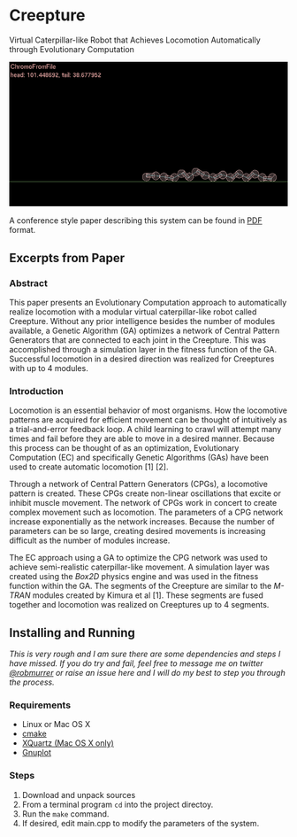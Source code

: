 Creepture
=========

Virtual Caterpillar-like Robot that Achieves Locomotion Automatically through Evolutionary Computation

![animation](docs/images/8segment-fullga-500gen.gif?raw=true)

A conference style paper describing this system can be found in  [PDF](https://github.com/robmurrer/Creepture/blob/master/docs/conf/report.pdf?raw=true) format.

## Excerpts from Paper
### Abstract

This paper presents an Evolutionary Computation approach to
automatically realize locomotion with a modular virtual caterpillar-like
robot called Creepture. Without any prior intelligence besides the
number of modules available, a Genetic Algorithm (GA) optimizes a
network of Central Pattern Generators that are connected to each joint
in the Creepture. This was accomplished through a simulation layer in
the fitness function of the GA. Successful locomotion in a desired
direction was realized for Creeptures with up to 4 modules.

### Introduction

Locomotion is an essential behavior of most organisms. How the
locomotive patterns are acquired for efficient movement can be thought
of intuitively as a trial-and-error feedback loop. A child learning to
crawl will attempt many times and fail before they are able to move in a
desired manner. Because this process can be thought of as an
optimization, Evolutionary Computation (EC) and specifically Genetic
Algorithms (GAs) have been used to create automatic locomotion
<span>[</span>1<span>]</span> <span>[</span>2<span>]</span>.

Through a network of Central Pattern Generators (CPGs), a locomotive
pattern is created. These CPGs create non-linear oscillations that
excite or inhibit muscle movement. The network of CPGs work in concert
to create complex movement such as locomotion. The parameters of a CPG
network increase exponentially as the network increases. Because the
number of parameters can be so large, creating desired movements is
increasing difficult as the number of modules increase.

The EC approach using a GA to optimize the CPG network was used to
achieve semi-realistic caterpillar-like movement. A simulation layer was
created using the *Box2D* physics engine and was used in the fitness
function within the GA. The segments of the Creepture are similar to the
*M-TRAN* modules created by Kimura et al <span>[</span>1<span>]</span>.
These segments are fused together and locomotion was realized on
Creeptures up to 4 segments.

## Installing and Running

*This is very rough and I am sure there are some dependencies and steps I have missed.  If you do try and fail, feel free to message me on twitter [@robmurrer](https://twitter.com/robmurrer) or raise an issue here and I will do my best to step you through the process.*

### Requirements

* Linux or Mac OS X
* [cmake](http://www.cmake.org/)
* [XQuartz (Mac OS X only)](http://xquartz.macosforge.org/landing/)
* [Gnuplot](http://www.gnuplot.info/)

### Steps

1. Download and unpack sources
2. From a terminal program `cd` into the project directoy.
3. Run the `make` command.
4. If desired, edit main.cpp to modify the parameters of the system.

